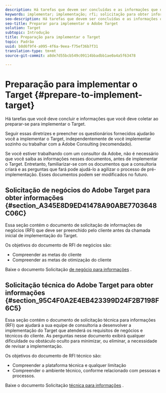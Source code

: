```yaml
---
description: Há tarefas que devem ser concluídas e as informações que devem ser coletadas ao se preparar para implementar o Adobe Target.
keywords: implementar; implementação; rfi; solicitação para obter informações
seo-description: Há tarefas que devem ser concluídas e as informações que devem ser coletadas ao se preparar para implementar o Adobe Target.
seo-title: Preparar para implementar o Adobe Target
solution: Target
subtopic: Introdução
title: Preparação para implementar o Target
topic: Padrão
uuid: b8d6f9f4-a995-4f6a-9eea-f75ef36b7f31
translation-type: tm+mt
source-git-commit: a8de7d55bcb549c09114bbadbb1ae0a4a5f63478

---
```



# Preparação para implementar o Target {#prepare-to-implement-target}

Há tarefas que você deve concluir e informações que você deve coletar ao preparar-se para implementar o Target.

Seguir essas diretrizes e preencher os questionários fornecidos ajudarão você a implementar o Target, independentemente de você implementar sozinho ou trabalhar com a Adobe Consulting (recomendado).

Se você estiver trabalhando com um consultor da Adobe, não é necessário que você saiba as informações nesses documentos, antes de implementar o Target. Entretanto, familiarizar-se com os documentos que a consultoria criará e as perguntas que fará pode ajudá-lo a agilizar o processo de pré-implementação. Esses documentos podem ser modificados no futuro.

## Solicitação de negócios do Adobe Target para obter informações {#section_A345E8D9ED41478A90ABE7703648C06C}

Essa seção contém o documento de solicitação de informações de negócios (RFI) que deve ser preenchido pelo cliente antes da chamada inicial de implementação do Target.

Os objetivos do documento de RFI de negócios são:

* Compreender as metas do cliente
* Compreender as metas de otimização do cliente

Baixe o documento Solicitação [de negócio para informações](/help/assets/business-rfi.docx) .

## Solicitação técnica do Adobe Target para obter informações {#section_95C4F0A2E4EB423399D24F2B7198F6C5}

Essa seção contém o documento de solicitação técnica para informações (RFI) que ajudará a sua equipe de consultoria a desenvolver a implementação do Target que atenderá os requisitos de negócios e técnicos do cliente. As perguntas nesse documento exibirá qualquer dificuldade ou obstáculo oculto para minimizar, ou eliminar, a necessidade de revisar a implementação.

Os objetivos do documento de RFI técnico são:

* Compreender a plataforma técnica e qualquer limitação
* Compreender o ambiente técnico, conforme relacionado com pessoas e processos.

Baixe o documento Solicitação [técnica para informações](/help/assets/technical-rfi.docx) .
